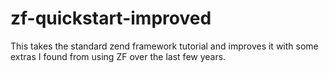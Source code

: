 zf-quickstart-improved
======================

This takes the standard zend framework tutorial and improves it with some extras I found from using ZF over the last few years.
